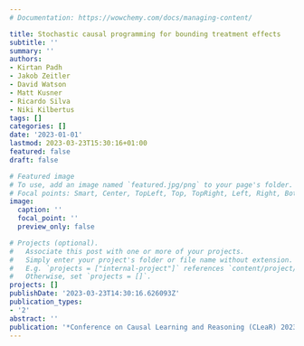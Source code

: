 ```yaml
---
# Documentation: https://wowchemy.com/docs/managing-content/

title: Stochastic causal programming for bounding treatment effects
subtitle: ''
summary: ''
authors:
- Kirtan Padh
- Jakob Zeitler
- David Watson
- Matt Kusner
- Ricardo Silva
- Niki Kilbertus
tags: []
categories: []
date: '2023-01-01'
lastmod: 2023-03-23T15:30:16+01:00
featured: false
draft: false

# Featured image
# To use, add an image named `featured.jpg/png` to your page's folder.
# Focal points: Smart, Center, TopLeft, Top, TopRight, Left, Right, BottomLeft, Bottom, BottomRight.
image:
  caption: ''
  focal_point: ''
  preview_only: false

# Projects (optional).
#   Associate this post with one or more of your projects.
#   Simply enter your project's folder or file name without extension.
#   E.g. `projects = ["internal-project"]` references `content/project/deep-learning/index.md`.
#   Otherwise, set `projects = []`.
projects: []
publishDate: '2023-03-23T14:30:16.626093Z'
publication_types:
- '2'
abstract: ''
publication: '*Conference on Causal Learning and Reasoning (CLeaR) 2023*'
---
```

